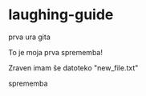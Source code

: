 # laughing-guide
prva ura gita

To je moja prva sprememba!

Zraven imam še datoteko "new_file.txt"

sprememba